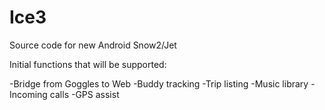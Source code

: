# Ice3
Source code for new Android Snow2/Jet

Initial functions that will be supported:

-Bridge from Goggles to Web
-Buddy tracking
-Trip listing
-Music library
-Incoming calls
-GPS assist
